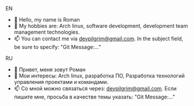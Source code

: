 EN
- 👋 Hello, my name is Roman
- 👀 My hobbies are: Arch linux, software development, development team management technologies.
- 📫 You can contact me via devpilgrim@gmail.com. In the subject field, be sure to specify: "Git Message:..."

RU
- 👋 Привет, меня зовут Роман
- 👀 Мои интересы: Arch linux, разработка ПО, Разработка технологий управления проектами и командами.
- 📫 Со мной можно связаться через: devpilgrim@gmail.com. Если пишите мне, просьба в качестве темы указать: "Git Message:..."


<!---
devpilgrin/devpilgrin is a ✨ special ✨ repository because its `README.md` (this file) appears on your GitHub profile.
You can click the Preview link to take a look at your changes.
--->